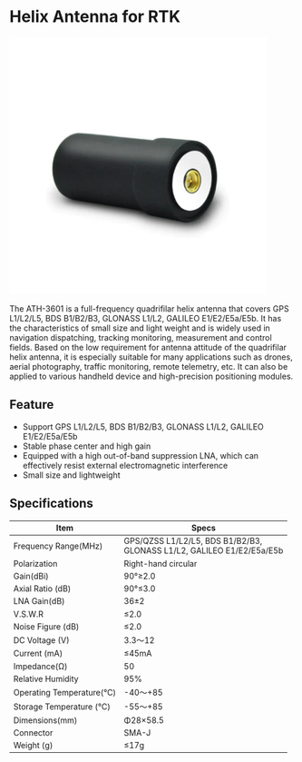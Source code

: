 # Helix Antenna for RTK

![Helix Antenna](../../images/gnss/antenna/Helix.png)

The ATH-3601 is a full-frequency quadrifilar helix antenna that covers GPS L1/L2/L5, BDS B1/B2/B3, GLONASS L1/L2, GALILEO E1/E2/E5a/E5b.
It has the characteristics of small size and light weight and is widely used in navigation dispatching, tracking monitoring, measurement and control fields.
Based on the low requirement for antenna attitude of the quadrifilar helix antenna, it is especially suitable for many applications such as drones, aerial photography, traffic monitoring, remote telemetry, etc.
It can also be applied to various handheld device and high-precision positioning modules.

## Feature

- Support GPS L1/L2/L5, BDS B1/B2/B3, GLONASS L1/L2, GALILEO E1/E2/E5a/E5b
- Stable phase center and high gain
- Equipped with a high out-of-band suppression LNA, which can effectively resist external electromagnetic interference
- Small size and lightweight

## Specifications

| Item | Specs |
|------|--------|
| Frequency Range(MHz) | GPS/QZSS L1/L2/L5, BDS B1/B2/B3, <br>GLONASS L1/L2, GALILEO E1/E2/E5a/E5b |
| Polarization | Right-hand circular |
| Gain(dBi) | 90°≥2.0 |
| Axial Ratio (dB) | 90°≤3.0 |
| LNA Gain(dB) | 36±2 |
| V.S.W.R | ≤2.0 |
| Noise Figure (dB) | ≤2.0 |
| DC Voltage (V) | 3.3～12 |
| Current (mA) | ≤45mA |
| Impedance(Ω) | 50 |
| Relative Humidity | 95% |
| Operating Temperature(℃) | -40～+85 |
| Storage Temperature (℃) | -55～+85 |
| Dimensions(mm) | Φ28×58.5 |
| Connector | SMA-J |
| Weight (g) | ≤17g |
